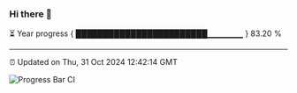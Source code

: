 ### Hi there 👋

⏳ Year progress { ████████████████████████▁▁▁▁▁▁ } 83.20 %

---

⏰ Updated on Thu, 31 Oct 2024 12:42:14 GMT

![Progress Bar CI](https://github.com/ZhaoGui/ZhaoGui/workflows/Progress%20Bar%20CI/badge.svg)

